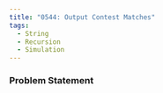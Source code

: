 ```yaml
---
title: "0544: Output Contest Matches"
tags:
  - String
  - Recursion
  - Simulation
---
```

### Problem Statement

